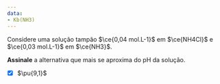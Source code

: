 ```yaml
---
data:
- Kb(NH3)
---
```


Considere uma solução tampão $\ce{0,04 mol.L-1}$ em $\ce{NH4Cl}$ e $\ce{0,03 mol.L-1}$ em $\ce{NH3}$.

**Assinale** a alternativa que mais se aproxima do pH da solução.

- [x] $\pu{9,1}$

